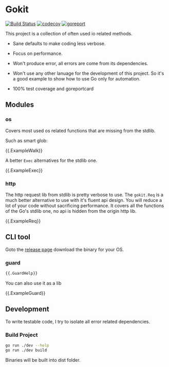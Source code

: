# Gokit

[![Build Status](https://travis-ci.org/ysmood/gokit.svg?branch=master)](https://travis-ci.org/ysmood/gokit)
[![codecov](https://codecov.io/gh/ysmood/gokit/branch/master/graph/badge.svg)](https://codecov.io/gh/ysmood/gokit)
[![goreport](https://goreportcard.com/badge/github.com/ysmood/gokit)](https://goreportcard.com/report/github.com/ysmood/gokit)

This project is a collection of often used io related methods.

- Sane defaults to make coding less verbose.

- Focus on performance.

- Won't produce error, all errors are come from its dependencies.

- Won't use any other lanuage for the development of this project. So it's a good example to show how to use Go only for automation.

- 100% test coverage and goreportcard

## Modules

### os

Covers most used os related functions that are missing from the stdlib.

Such as smart glob:

{{.ExampleWalk}}

A better `Exec` alternatives for the stdlib one.

{{.ExampleExec}}

### http

The http request lib from stdlib is pretty verbose to use. The `gokit.Req` is a much better
alternative to use with it's fluent api design. You will reduce a lot of your code without sacrificing performance.
It covers all the functions of the Go's stdlib one, no api is hidden from the origin http lib.

{{.ExampleReq}}

## CLI tool

Goto the [release page](https://github.com/ysmood/gokit/releases) download the binary for your OS.

### guard

```bash
{{.GuardHelp}}
```

You can also use it as a lib

{{.ExampleGuard}}

## Development

To write testable code, I try to isolate all error related dependencies.

### Build Project

```bash
go run ./dev --help
go run ./dev build
```

Binaries will be built into dist folder.